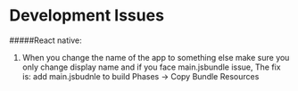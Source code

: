 # Development Issues


#####React native:
1. When you change the name of the app to something else make sure you only change display name and if you face main.jsbundle issue, The fix is: add main.jsbudnle to build Phases -> Copy Bundle Resources
